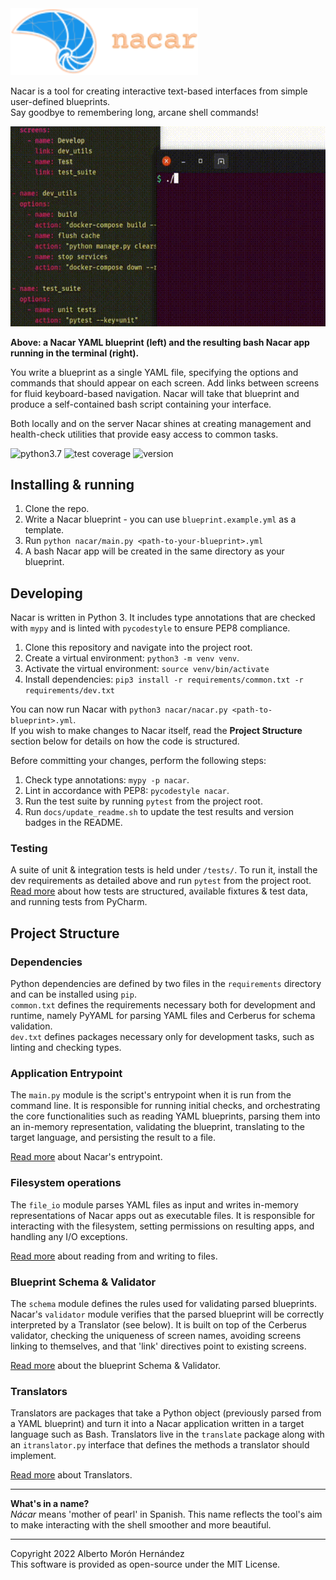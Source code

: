 <img src="docs/img/nacar-wordmark-alt.svg" alt="Nacar" width="300"/>

Nacar is a tool for creating interactive text-based interfaces from simple user-defined blueprints.  
Say goodbye to remembering long, arcane shell commands!

<img src="docs/img/nacar-showcase.gif" height="320" alt="Nacar showcase"/>

**Above: a Nacar YAML blueprint (left) and the resulting bash Nacar app running in the terminal (right).** 


You write a blueprint as a single YAML file, specifying the options and commands 
that should appear on each screen. Add links between screens for fluid 
keyboard-based navigation. Nacar will take that blueprint and produce a 
self-contained bash script containing your interface.

Both locally and on the server Nacar shines at creating management and 
health-check utilities that provide easy access to common tasks.     

<p>
    <img id="badge--python" src="https://img.shields.io/badge/python-3.7%2B-blue" alt="python3.7" />
    <img id="badge--tests" src="https://img.shields.io/badge/tests-32%20%5B96%25%5D%20%E2%9C%94-brightgreen" alt="test coverage" />
    <img id="badge--version" src="https://img.shields.io/badge/version-1.0.0-white" alt="version" />
</p>


## Installing & running

1. Clone the repo.
2. Write a Nacar blueprint - you can use `blueprint.example.yml` as a template.
3. Run `python nacar/main.py <path-to-your-blueprint>.yml`
4. A bash Nacar app will be created in the same directory as your blueprint. 


## Developing

Nacar is written in Python 3. It includes type annotations that are checked with 
`mypy` and is linted with `pycodestyle` to ensure PEP8 compliance.

1. Clone this repository and navigate into the project root.
2. Create a virtual environment: `python3 -m venv venv`.
3. Activate the virtual environment: `source venv/bin/activate`
4. Install dependencies: `pip3 install -r requirements/common.txt -r requirements/dev.txt`

You can now run Nacar with `python3 nacar/nacar.py <path-to-blueprint>.yml`.  
If you wish to make changes to Nacar itself, read the **Project Structure** 
section below for details on how the code is structured.

Before committing your changes, perform the following steps:
1. Check type annotations: `mypy -p nacar`.
2. Lint in accordance with PEP8: `pycodestyle nacar`.
3. Run the test suite by running `pytest` from the project root.
4. Run `docs/update_readme.sh` to update the test results and version badges in the README.

### Testing
A suite of unit & integration tests is held under `/tests/`. To run it, install 
the dev requirements as detailed above and run `pytest` from the project root.  
[Read more](docs/Tests.md) about how tests are structured, available fixtures
 & test data, and running tests from PyCharm.


## Project Structure

### Dependencies
Python dependencies are defined by two files in the `requirements` directory and 
can be installed using `pip`.  
`common.txt` defines the requirements necessary both for development and runtime, 
namely PyYAML for parsing YAML files and Cerberus for schema validation.  
`dev.txt` defines packages necessary only for development tasks, such as linting
and checking types.


### Application Entrypoint
The `main.py` module is the script's entrypoint when it is run from the command
line. It is responsible for running initial checks, and orchestrating the core 
functionalities such as reading YAML blueprints, parsing them into an in-memory 
representation, validating the blueprint, translating to the target language, 
and persisting the result to a file.

[Read more](docs/Entrypoint.md) about Nacar's entrypoint.


### Filesystem operations
The `file_io` module parses YAML files as input and writes in-memory 
representations of Nacar apps out as executable files. It is responsible for 
interacting with the filesystem, setting permissions on resulting apps, and 
handling any I/O exceptions.

[Read more](docs/FileIO.md) about reading from and writing to files. 


### Blueprint Schema & Validator
The `schema` module defines the rules used for validating parsed blueprints.  
Nacar's `validator` module verifies that the parsed blueprint will be correctly 
interpreted by a Translator (see below). It is built on top of the Cerberus 
validator, checking the uniqueness of screen names, avoiding screens linking to 
themselves, and that 'link' directives point to existing screens.

[Read more](docs/Schema_Validator.md) about the blueprint Schema & Validator.


### Translators
Translators are packages that take a Python object (previously parsed from a 
YAML blueprint) and turn it into a Nacar application written in a target 
language such as Bash. Translators live in the `translate` package along 
with an `itranslator.py` interface that defines the methods a translator 
should implement.

[Read more](docs/Translators.md) about Translators.


---
**What's in a name?**  
*Nácar* means 'mother of pearl' in Spanish. This name reflects the tool's 
aim to make interacting with the shell smoother and more beautiful.


---
Copyright 2022 Alberto Morón Hernández  
This software is provided as open-source under the MIT License.
